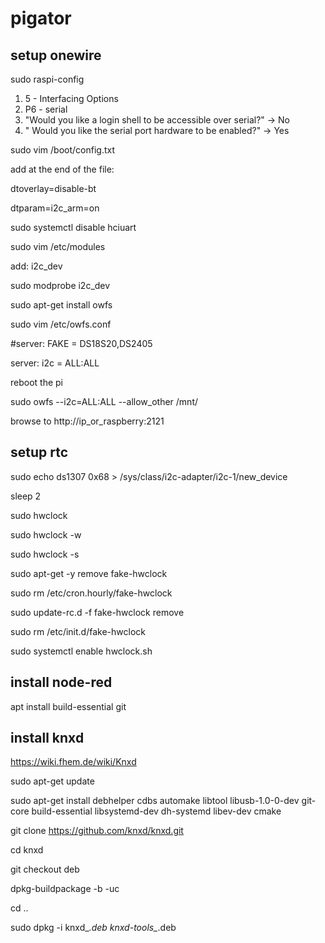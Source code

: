# pigator

## setup onewire


sudo raspi-config

1. 5 - Interfacing Options
1. P6 - serial
1. "Would you like a login shell to be accessible over serial?" -> No
1. " Would you like the serial port hardware to be enabled?" -> Yes

sudo vim /boot/config.txt

add at the end of the file: 

dtoverlay=disable-bt

dtparam=i2c_arm=on

sudo systemctl disable hciuart

sudo vim /etc/modules

add: i2c_dev

sudo modprobe i2c_dev

sudo apt-get install owfs

sudo vim /etc/owfs.conf

#server: FAKE = DS18S20,DS2405

server: i2c = ALL:ALL

reboot the pi

sudo owfs --i2c=ALL:ALL --allow_other /mnt/

browse to http://ip_or_raspberry:2121


## setup rtc

sudo echo ds1307 0x68 > /sys/class/i2c-adapter/i2c-1/new_device

sleep 2

sudo hwclock

sudo hwclock -w

sudo hwclock -s

sudo apt-get -y remove fake-hwclock

sudo rm /etc/cron.hourly/fake-hwclock

sudo update-rc.d -f fake-hwclock remove

sudo rm /etc/init.d/fake-hwclock

sudo systemctl enable hwclock.sh

## install node-red

apt install build-essential git


## install knxd

https://wiki.fhem.de/wiki/Knxd

sudo apt-get update

sudo apt-get install debhelper cdbs automake libtool libusb-1.0-0-dev git-core build-essential libsystemd-dev dh-systemd libev-dev cmake

git clone https://github.com/knxd/knxd.git

cd knxd

git checkout deb

dpkg-buildpackage -b -uc

cd ..

sudo dpkg -i knxd_*.deb knxd-tools_*.deb
